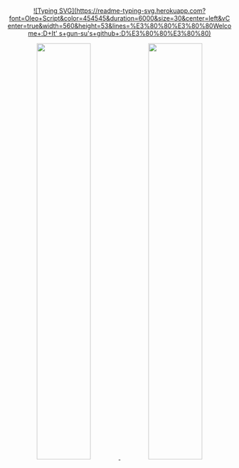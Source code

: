 <div align="center">
<br>

[![Typing SVG](https://readme-typing-svg.herokuapp.com?font=Oleo+Script&color=454545&duration=6000&size=30&center=left&vCenter=true&width=560&height=53&lines=%E3%80%80%E3%80%80Welcome+:D+It'
  s+gun-su's+github+:D%E3%80%80%E3%80%80)](https://git.io/typing-svg)

  <!-- profile -->
 
<a href="https://github.com/anuraghazra/github-readme-stats">
  <img src="https://github-readme-stats.vercel.app/api?username=sense-g&show_icons=true&theme=radical&hide_border=false&bg_color=FCFCFC&icon_color=918FE0&text_color=747474&title_color=000000" width=49% />
</a>
  
<a href="https://github.com/sense-g/github-stats">
 <img src="https://raw.githubusercontent.com/sense-g/github-stats/output/generated/languages.svg" width=49% />
  </a>
